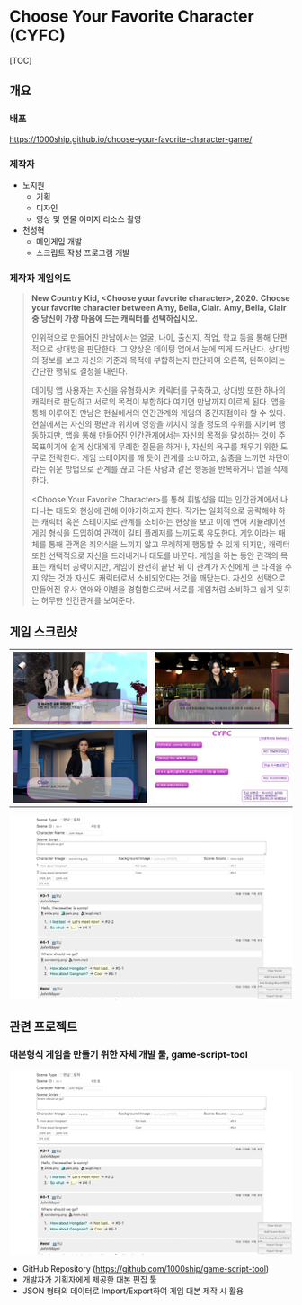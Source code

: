 # Choose Your Favorite Character (CYFC)

[TOC]



## 개요

### 배포

https://1000ship.github.io/choose-your-favorite-character-game/

### 제작자

- 노지원
  - 기획
  - 디자인
  - 영상 및 인물 이미지 리소스 촬영
- 천성혁
  - 메인게임 개발
  - 스크립트 작성 프로그램 개발

### 제작자 게임의도

>**New Country Kid, \<Choose your favorite character\>, 2020.**
>**Choose your favorite character between Amy, Bella, Clair.**
>**Amy, Bella, Clair 중 당신이 가장 마음에 드는 캐릭터를 선택하십시오.**
>
>인위적으로 만들어진 만남에서는 얼굴, 나이, 출신지, 직업, 학교 등을 통해 단편적으로 상대방을 판단한다. 그 양상은 데이팅 앱에서 눈에 띄게 드러난다. 상대방의 정보를 보고 자신의 기준과 목적에 부합하는지 판단하여 오른쪽, 왼쪽이라는 간단한 행위로 결정을 내린다.
>
>데이팅 앱 사용자는 자신을 유형화시켜 캐릭터를 구축하고, 상대방 또한 하나의 캐릭터로 판단하고 서로의 목적이 부합하다 여기면 만남까지 이르게 된다. 앱을 통해 이루어진 만남은 현실에서의 인간관계와 게임의 중간지점이라 할 수 있다. 현실에서는 자신의 평판과 위치에 영향을 끼치지 않을 정도의 수위를 지키며 행동하지만, 앱을 통해 만들어진 인간관계에서는 자신의 목적을 달성하는 것이 주목표이기에 쉽게 상대에게 무례한 질문을 하거나, 자신의 욕구를 채우기 위한 도구로 전락한다. 게임 스테이지를 깨 듯이 관계를 소비하고, 싫증을 느끼면 차단이라는 쉬운 방법으로 관계를 끊고 다른 사람과 같은 행동을 반복하거나 앱을 삭제한다.
>
>\<Choose Your Favorite Character\>를 통해 휘발성을 띠는 인간관계에서 나타나는 태도와 현상에 관해 이야기하고자 한다. 작가는 일회적으로 공략해야 하는 캐릭터 혹은 스테이지로 관계를 소비하는 현상을 보고 이에 연애 시뮬레이션 게임 형식을 도입하여 관객이 길티 플레저를 느끼도록 유도한다. 게임이라는 매체를 통해 관객은 죄의식을 느끼지 않고 무례하게 행동할 수 있게 되지만, 캐릭터 또한 선택적으로 자신을 드러내거나 태도를 바꾼다. 게임을 하는 동안 관객의 목표는 캐릭터 공략이지만, 게임이 완전히 끝난 뒤 이 관계가 자신에게 큰 타격을 주지 않는 것과 자신도 캐릭터로서 소비되었다는 것을 깨닫는다. 자신의 선택으로 만들어진 유사 연애와 이별을 경험함으로써 서로를 게임처럼 소비하고 쉽게 잊히는 허무한 인간관계를 보여준다.



## 게임 스크린샷

| <img src='./_readme/game-amy.png' alt='amy'/>     | <img src='./_readme/game-bella.png' alt='bella'/>            |
| ------------------------------------------------- | ------------------------------------------------------------ |
| <img src='./_readme/game-clair.png' alt='clair'/> | <img src='./_readme/game-text-message.png' alt='text message'/> |

<img src='./_readme/game-script-tool.png' alt='game-script-tool'/>



## 관련 프로젝트

### 대본형식 게임을 만들기 위한 자체 개발 툴, game-script-tool 

<img src='./_readme/game-script-tool.png' alt='game-script-tool'/>

- GitHub Repository (https://github.com/1000ship/game-script-tool)
- 개발자가 기획자에게 제공한 대본 편집 툴
- JSON 형태의 데이터로 Import/Export하여 게임 대본 제작 시 활용
